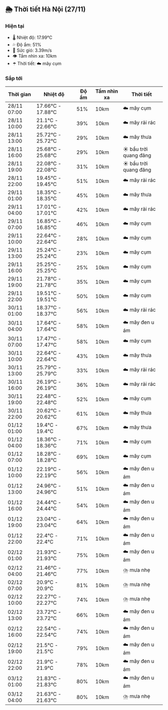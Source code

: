 ## 🌦️ Thời tiết Hà Nội (27/11)

### Hiện tại

- 🌡️ Nhiệt độ: 17.99℃
- 💦 Độ ẩm: 51%
- 💨 Sức gió: 3.39m/s
- 👁️ Tầm nhìn xa: 10km
- ☂️ Thời tiết: ☁️ mây cụm

### Sắp tới

| Thời gian | Nhiệt độ | Độ ẩm | Tầm nhìn xa | Thời tiết |
| --- | --- | --- | --- | --- |
| 28/11 07:00 | 17.66℃ - 17.88℃ | 51% | 10km | ☁️ mây cụm |
| 28/11 10:00 | 21.1℃ - 22.66℃ | 39% | 10km | ☁️ mây rải rác |
| 28/11 13:00 | 25.72℃ - 25.72℃ | 29% | 10km | ☁️ mây thưa |
| 28/11 16:00 | 25.68℃ - 25.68℃ | 29% | 10km | ☀️ bầu trời quang đãng |
| 28/11 19:00 | 22.08℃ - 22.08℃ | 31% | 10km | ☀️ bầu trời quang đãng |
| 28/11 22:00 | 19.45℃ - 19.45℃ | 51% | 10km | ☁️ mây rải rác |
| 29/11 01:00 | 18.35℃ - 18.35℃ | 45% | 10km | ☁️ mây thưa |
| 29/11 04:00 | 17.01℃ - 17.01℃ | 42% | 10km | ☁️ mây rải rác |
| 29/11 07:00 | 16.85℃ - 16.85℃ | 46% | 10km | ☁️ mây cụm |
| 29/11 10:00 | 22.64℃ - 22.64℃ | 28% | 10km | ☁️ mây cụm |
| 29/11 13:00 | 25.24℃ - 25.24℃ | 23% | 10km | ☁️ mây cụm |
| 29/11 16:00 | 25.25℃ - 25.25℃ | 25% | 10km | ☁️ mây cụm |
| 29/11 19:00 | 21.78℃ - 21.78℃ | 35% | 10km | ☁️ mây cụm |
| 29/11 22:00 | 19.51℃ - 19.51℃ | 50% | 10km | ☁️ mây cụm |
| 30/11 01:00 | 18.37℃ - 18.37℃ | 56% | 10km | ☁️ mây rải rác |
| 30/11 04:00 | 17.64℃ - 17.64℃ | 58% | 10km | ☁️ mây đen u ám |
| 30/11 07:00 | 17.47℃ - 17.47℃ | 58% | 10km | ☁️ mây cụm |
| 30/11 10:00 | 22.64℃ - 22.64℃ | 43% | 10km | ☁️ mây thưa |
| 30/11 13:00 | 25.79℃ - 25.79℃ | 33% | 10km | ☁️ mây rải rác |
| 30/11 16:00 | 26.19℃ - 26.19℃ | 36% | 10km | ☁️ mây rải rác |
| 30/11 19:00 | 22.48℃ - 22.48℃ | 52% | 10km | ☁️ mây cụm |
| 30/11 22:00 | 20.62℃ - 20.62℃ | 61% | 10km | ☁️ mây thưa |
| 01/12 01:00 | 19.4℃ - 19.4℃ | 67% | 10km | ☁️ mây thưa |
| 01/12 04:00 | 18.36℃ - 18.36℃ | 71% | 10km | ☁️ mây cụm |
| 01/12 07:00 | 18.28℃ - 18.28℃ | 69% | 10km | ☁️ mây cụm |
| 01/12 10:00 | 22.19℃ - 22.19℃ | 56% | 10km | ☁️ mây đen u ám |
| 01/12 13:00 | 24.96℃ - 24.96℃ | 51% | 10km | ☁️ mây đen u ám |
| 01/12 16:00 | 24.44℃ - 24.44℃ | 54% | 10km | ☁️ mây đen u ám |
| 01/12 19:00 | 23.04℃ - 23.04℃ | 64% | 10km | ☁️ mây đen u ám |
| 01/12 22:00 | 22.4℃ - 22.4℃ | 71% | 10km | ☁️ mây đen u ám |
| 02/12 01:00 | 21.93℃ - 21.93℃ | 75% | 10km | ☁️ mây đen u ám |
| 02/12 04:00 | 21.46℃ - 21.46℃ | 77% | 10km | ⛈️ mưa nhẹ |
| 02/12 07:00 | 20.9℃ - 20.9℃ | 81% | 10km | ⛈️ mưa nhẹ |
| 02/12 10:00 | 22.27℃ - 22.27℃ | 74% | 10km | ⛈️ mưa nhẹ |
| 02/12 13:00 | 23.72℃ - 23.72℃ | 66% | 10km | ☁️ mây đen u ám |
| 02/12 16:00 | 22.54℃ - 22.54℃ | 74% | 10km | ☁️ mây đen u ám |
| 02/12 19:00 | 21.5℃ - 21.5℃ | 79% | 10km | ☁️ mây đen u ám |
| 02/12 22:00 | 21.9℃ - 21.9℃ | 78% | 10km | ☁️ mây đen u ám |
| 03/12 01:00 | 21.83℃ - 21.83℃ | 80% | 10km | ☁️ mây đen u ám |
| 03/12 04:00 | 21.63℃ - 21.63℃ | 80% | 10km | ⛈️ mưa nhẹ |
